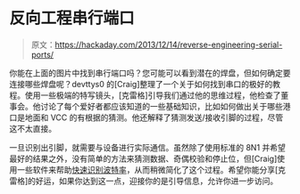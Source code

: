# 反向工程串行端口

> 原文：<https://hackaday.com/2013/12/14/reverse-engineering-serial-ports/>

你能在上面的图片中找到串行端口吗？您可能可以看到潜在的焊盘，但如何确定要连接哪些焊盘呢？devttys0 的[Craig]整理了一个关于如何找到串口的极好的教程。使用一些极端的特写镜头，[克雷格]引导我们通过他的思维过程，他检查了董事会。他讨论了每个爱好者都应该知道的一些基础知识，比如如何做出关于哪些港口是地面和 VCC 的有根据的猜测。他还解释了猜测发送/接收引脚的过程，尽管这不太直接。

一旦识别出引脚，就需要与设备进行实际通信。虽然除了使用标准的 8N1 并希望最好的结果之外，没有简单的方法来猜测数据、奇偶校验和停止位，但[Craig]使用一些软件来帮助[快速识别波特率](https://code.google.com/p/baudrate/)，从而稍微简化了这个过程。希望你能分享[克雷格]的好运，如果你达到这一点，迎接你的是引导信息，允许你进一步访问。